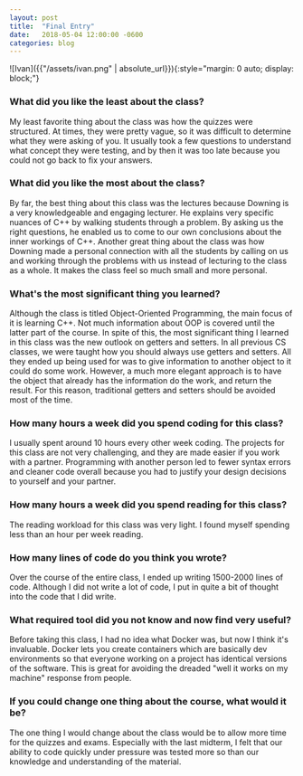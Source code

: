 ```yaml
---
layout: post
title:  "Final Entry"
date:   2018-05-04 12:00:00 -0600
categories: blog
---
```

![Ivan]({{"/assets/ivan.png" | absolute_url}}){:style="margin: 0 auto; display: block;"}


<h3>What did you like the least about the class?</h3>
My least favorite thing about the class was how the quizzes were structured. At times, they were pretty vague, so it was difficult to determine what they were asking of you. It usually took a few questions to understand what concept they were testing, and by then it was too late because you could not go back to fix your answers.

<h3>What did you like the most about the class?</h3>
By far, the best thing about this class was the lectures because Downing is a very knowledgeable and engaging lecturer. He explains very specific nuances of C++ by walking students through a problem. By asking us the right questions, he enabled us to come to our own conclusions about the inner workings of C++. Another great thing about the class was how Downing made a personal connection with all the students by calling on us and working through the problems with us instead of lecturing to the class as a whole. It makes the class feel so much small and more personal.

<h3>What's the most significant thing you learned?</h3>
Although the class is titled Object-Oriented Programming, the main focus of it is learning C++. Not much information about OOP is covered until the latter part of the course. In spite of this, the most significant thing I learned in this class was the new outlook on getters and setters. In all previous CS classes, we were taught how you should always use getters and setters. All they ended up being used for was to give information to another object to it could do some work. However, a much more elegant approach is to have the object that already has the information do the work, and return the result. For this reason, traditional getters and setters should be avoided most of the time.

<h3>How many hours a week did you spend coding for this class?</h3>
I usually spent around 10 hours every other week coding. The projects for this class are not very challenging, and they are made easier if you work with a partner. Programming with another person led to fewer syntax errors and cleaner code overall because you had to justify your design decisions to yourself and your partner.

<h3>How many hours a week did you spend reading for this class?</h3>
The reading workload for this class was very light. I found myself spending less than an hour per week reading.

<h3>How many lines of code do you think you wrote?</h3>
Over the course of the entire class, I ended up writing 1500-2000 lines of code. Although I did not write a lot of code, I put in quite a bit of thought into the code that I did write.

<h3>What required tool did you not know and now find very useful?</h3>
Before taking this class, I had no idea what Docker was, but now I think it's invaluable. Docker lets you create containers which are basically dev environments so that everyone working on a project has identical versions of the software. This is great for avoiding the dreaded "well it works on my machine" response from people.

<h3>If you could change one thing about the course, what would it be?</h3>
The one thing I would change about the class would be to allow more time for the quizzes and exams. Especially with the last midterm, I felt that our ability to code quickly under pressure was tested more so than our knowledge and understanding of the material. 